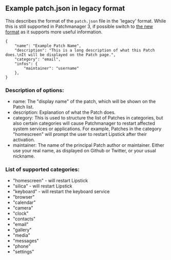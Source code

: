 ## Example patch.json in legacy format

This describes the format of the `patch.json` file in the 'legacy' format.
While this is still supported in Patchmanager 3, if possible switch to [the new format](./example_patch.json.md) as it supports more useful information.

    {
        "name": "Example Patch Name",
        "description": "This is a long description of what this Patch does.\nIt will be displayed on the Patch page.",
        "category": "email",
        "infos": {
            "maintainer": "username"
        },
    }

### Description of options:

 - name: The "display name" of the patch, which will be shown on the Patch list.
 - description: Explanation of what the Patch does.
 - category: This is used to structure the list of Patches in categories, but also certain categories will cause Patchmanager to restart affected system services or applications.  For example, Patches in the category "homescreen" will prompt the user to restart Lipstick after their activation.
 - maintainer: The name of the principal Patch author or maintainer.  Either use your real name, as displayed on Github or Twitter, or your usual nickname.

### List of supported categories:

 - "homescreen" - will restart Lipstick
 - "silica" - will restart Lipstick
 - "keyboard" - will restart the keyboard service
 - "browser"
 - "calendar"
 - "camera"
 - "clock"
 - "contacts"
 - "email"
 - "gallery"
 - "media"
 - "messages"
 - "phone"
 - "settings"
